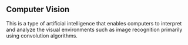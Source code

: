 **Computer Vision**
--
This is a type of artificial intelligence that enables computers to interpret and analyze the visual environments such as image recognition primarily using convolution algorithms.
